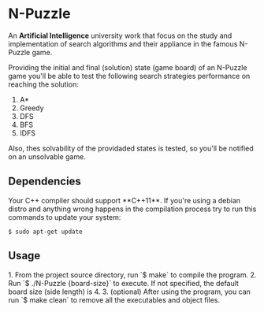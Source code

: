 # N-Puzzle
An **Artificial Intelligence** university work that focus on the study and implementation of search algorithms and their appliance in the famous N-Puzzle game.

Providing the initial and final (solution) state (game board) of an N-Puzzle game you'll be able to test the following search strategies performance on reaching the solution:

1. A*
2. Greedy
3. DFS
4. BFS
5. IDFS

Also, thes solvability of the providaded states is tested, so you'll be notified on an unsolvable game.

<h2> Dependencies </h2>
Your C++ compiler should support **C++11**.
If you're using a debian distro and anything wrong happens in the compilation process try to run this commands to update your system:

`$ sudo apt-get update` 


<h2> Usage </h2>
1. From the project source directory, run `$ make` to compile the program.
2. Run `$ ./N-Puzzle {board-size}` to execute. If not specified, the default board size (side length) is 4.
3. (optional) After using the program, you can run `$ make clean` to remove all the executables and object files.
